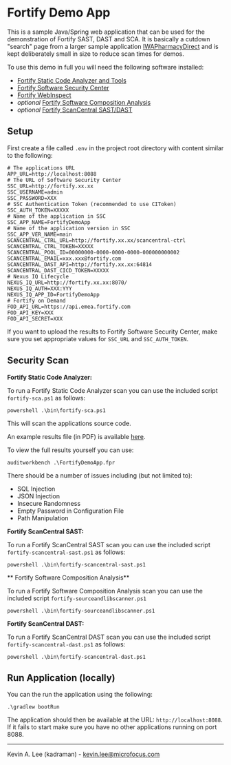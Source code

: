 # Fortify Demo App

This is a sample Java/Spring web application that can be used for the demonstration of Fortify SAST, DAST and SCA.
It is basically a cutdown "search" page from a larger sample application [IWAPharmacyDirect](https://github.com/fortify-presales/IWAPharmacyDirect) and
is kept deliberately small in size to reduce scan times for demos.

To use this demo in full you will need the following software installed:

* [Fortify Static Code Analyzer and Tools](https://www.microfocus.com/en-us/cyberres/application-security/static-code-analyzer)
* [Fortify Software Security Center](https://www.microfocus.com/en-us/cyberres/application-security/software-security-center)  
* [Fortify WebInspect](https://www.microfocus.com/en-us/cyberres/application-security/webinspect)
* *optional* [Fortify Software Composition Analysis](https://www.microfocus.com/en-us/cyberres/application-security/software-composition-analysis)
* *optional* [Fortify ScanCentral SAST/DAST]()

Setup
-----

First create a file called `.env` in the project root directory with content similar to the following:

```
# The applications URL
APP_URL=http://localhost:8088
# The URL of Software Security Center
SSC_URL=http://fortify.xx.xx
SSC_USERNAME=admin
SSC_PASSWORD=XXX
# SSC Authentication Token (recommended to use CIToken)
SSC_AUTH_TOKEN=XXXXX
# Name of the application in SSC
SSC_APP_NAME=FortifyDemoApp
# Name of the application version in SSC
SSC_APP_VER_NAME=main
SCANCENTRAL_CTRL_URL=http://fortify.xx.xx/scancentral-ctrl
SCANCENTRAL_CTRL_TOKEN=XXXXX
SCANCENTRAL_POOL_ID=00000000-0000-0000-0000-000000000002
SCANCENTRAL_EMAIL=xxx.xxx@fortify.com
SCANCENTRAL_DAST_API=http://fortify.xx.xx:64814
SCANCENTRAL_DAST_CICD_TOKEN=XXXXX
# Nexus IQ Lifecycle
NEXUS_IQ_URL=http://fortify.xx.xx:8070/
NEXUS_IQ_AUTH=XXX:YYY
NEXUS_IQ_APP_ID=FortifyDemoApp
# Fortify on Demand
FOD_API_URL=https://api.emea.fortify.com
FOD_API_KEY=XXX
FOD_API_SECRET=XXX

```

If you want to upload the results to Fortify Software Security Center, make sure you set
appropriate values for `SSC_URL` and `SSC_AUTH_TOKEN`.

Security Scan
-------------

**Fortify Static Code Analyzer:**

To run a Fortify Static Code Analyzer scan you can use the included script `fortify-sca.ps1` as follows:

```
powershell .\bin\fortify-sca.ps1
```

This will scan the applications source code.

An example results file (in PDF) is available [here](samples/FortifyDemoApp.pdf).

To view the full results yourself you can use:

```
auditworkbench .\FortifyDemoApp.fpr
```

There should be a number of issues including (but not limited to):

- SQL Injection
- JSON Injection
- Insecure Randomness
- Empty Password in Configuration File
- Path Manipulation

**Fortify ScanCentral SAST:**

To run a Fortify ScanCentral SAST scan you can use the included script `fortify-scancentral-sast.ps1` as follows:

```
powershell .\bin\fortify-scancentral-sast.ps1
```

** Fortify Software Composition Analysis**

To run a Fortify Software Composition Analysis scan you can use the included script `fortify-sourceandlibscanner.ps1`

```
powershell .\bin\fortify-sourceandlibscanner.ps1
```

**Fortify ScanCentral DAST:**

To run a Fortify ScanCentral DAST scan you can use the included script `fortify-scancentral-dast.ps1` as follows:

```
powershell .\bin\fortify-scancentral-dast.ps1
```
Run Application (locally)
-------------------------

You can the run the application using the following:

```
.\gradlew bootRun
```

The application should then be available at the URL: `http://localhost:8088`. If it fails to start make sure you have
no other applications running on port 8088.


---

Kevin A. Lee (kadraman) - kevin.lee@microfocus.com
